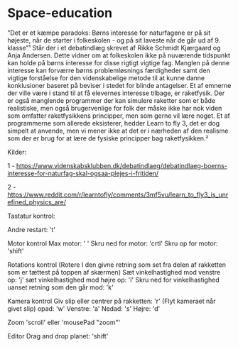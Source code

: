 # Space-education

”Det er et kæmpe paradoks: Børns interesse for naturfagene er på sit højeste, når de starter i folkeskolen - og på sit laveste når de går ud af 9. klasse”¹  Står der i et debatindlæg skrevet af Rikke Schmidt Kjærgaard og Anja Andersen. Dette vidner om at folkeskolen ikke på nuværende tidspunkt kan holde på børns interesse for disse rigtigt vigtige fag. Manglen på denne interesse kan forværre børns problemløsnings færdigheder samt den vigtige forståelse for den videnskabelige metode til at kunne danne konklusioner baseret på beviser i stedet for blinde antagelser.
Et af emnerne der ville være i stand til at få elevernes interesse tilbage, er raketfysik. Der er også manglende programmer der kan simulere raketter som er både realistiske, men også brugervenlige for folk der måske ikke har nok viden som omfatter raketfysikkens principper, men som gerne vil lære noget. Et af programmerne som allerede eksisterer, hedder Learn to fly 3, det er dog simpelt at anvende, men vi mener ikke at det er i nærheden af den realisme som der er brug for at lære de fysiske principper bag raketfysikken.²

Kilder:

1 - https://www.videnskabsklubben.dk/debatindlaeg/debatindlaeg-boerns-interesse-for-naturfag-skal-ogsaa-plejes-i-fritiden/ 

2 - https://www.reddit.com/r/learntofly/comments/3mf5vu/learn_to_fly3_is_unrefined_physics_are/ 


Tastatur kontrol:

Andre
restart: 't'

Motor kontrol
Max motor: ' '
Skru ned for motor: 'crtl'
Skru op for motor: 'shift'

Rotations kontrol (Rotere I den givne retning som set fra delen af rakketten som er tættest på toppen af skærmen)
Sæt vinkelhastighed mod venstre op: 'j'
sæt vinkelhastighed mod højre op: 'l'
Skru ned for vinkelhastighed uanset retning som den går mod: 'k'

Kamera kontrol
Giv slip eller centrer på rakketten: 'r'
(Flyt kameraet når givet slip)
opad: 'w'
Venstre: 'a'
Nedad: 's'
Højre: 'd'

Zoom 'scroll' eller 'mousePad "zoom"'

Editor
Drag and drop planet: 'shift'